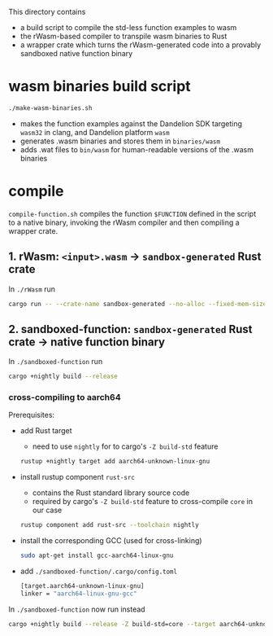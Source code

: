  This directory contains

- a build script to compile the std-less function examples to wasm
- the rWasm-based compiler to transpile wasm binaries to Rust
- a wrapper crate which turns the rWasm-generated code into a provably sandboxed native function binary

# wasm binaries build script

```bash
./make-wasm-binaries.sh
```

- makes the function examples against the Dandelion SDK targeting `wasm32` in clang, and Dandelion platform `wasm`
- generates .wasm binaries and stores them in `binaries/wasm`
- adds .wat files to `bin/wasm` for human-readable versions of the .wasm binaries

# compile

`compile-function.sh` compiles the function `$FUNCTION` defined in the script to a native binary, invoking the rWasm compiler and then compiling a wrapper crate.

## 1. rWasm: `<input>.wasm` -> `sandbox-generated` Rust crate

In `./rWasm` run
    
```bash
cargo run -- --crate-name sandbox-generated --no-alloc --fixed-mem-size <#wasm-mem-pages> ../binaries/wasm/<input-file>.wasm
```

## 2. sandboxed-function: `sandbox-generated` Rust crate -> native function binary

In `./sandboxed-function` run

```bash
cargo +nightly build --release
```

### cross-compiling to aarch64

Prerequisites:

- add Rust target
    - need to use `nightly` for to cargo's `-Z build-std` feature
    
    ```bash
    rustup +nightly target add aarch64-unknown-linux-gnu
    ```
- install rustup component `rust-src`
    - contains the Rust standard library source code
    - required by cargo's `-Z build-std` feature to cross-compile `core` in our case
    
    ```bash
    rustup component add rust-src --toolchain nightly
    ```
- install the corresponding GCC (used for cross-linking)
    
    ```bash
    sudo apt-get install gcc-aarch64-linux-gnu
    ```
- add `./sandboxed-function/.cargo/config.toml`
    
    ```bash
    [target.aarch64-unknown-linux-gnu]
    linker = "aarch64-linux-gnu-gcc"
    ```

In `./sandboxed-function` now run instead

```bash
cargo +nightly build --release -Z build-std=core --target aarch64-unknown-linux-gnu
```
